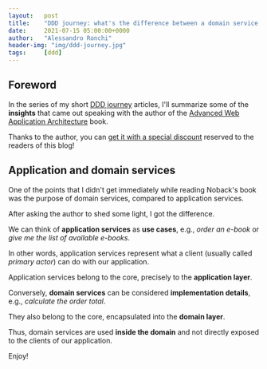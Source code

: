 ```yaml
---
layout:   post
title:    "DDD journey: what's the difference between a domain service and an application service?"
date:     2021-07-15 05:00:00+0000
author:   "Alessandro Ronchi"
header-img: "img/ddd-journey.jpg"
tags:     [ddd]
---
```


## Foreword
In the series of my short [DDD journey](/blog/tag/ddd/) articles, I'll summarize some of the **insights** that came out speaking with the author of the [Advanced Web Application Architecture](https://www.goodreads.com/book/show/54179859-advanced-web-application-architecture) book.

Thanks to the author, you can [get it with a special discount](https://leanpub.com/web-application-architecture/c/RONCHI) reserved to the readers of this blog!

## Application and domain services
One of the points that I didn't get immediately while reading Noback's book was the purpose of domain services, compared to application services.

After asking the author to shed some light, I got the difference.

We can think of **application services** as **use cases**, e.g., *order an e-book* or *give me the list of available e-books*. 

In other words, application services represent what a client (usually called *primary actor*) can do with our application.

Application services belong to the core, precisely to the **application layer**.

Conversely, **domain services** can be considered **implementation details**, e.g., *calculate the order total*. 

They also belong to the core, encapsulated into the **domain layer**. 

Thus, domain services are used **inside the domain** and not directly exposed to the clients of our application.

Enjoy!